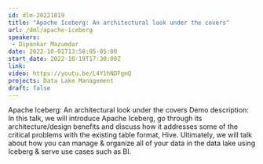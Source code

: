 ```yaml
---
id: dlm-20221019
title: "Apache Iceberg: An architectural look under the covers"
url: /dml/apache-iceberg
speakers:
 - Dipankar Mazumdar
date: 2022-10-01T13:58:05-05:00
start_date: 2022-10-19T17:30:00Z
link:  
video: https://youtu.be/L4Y1hNDFgmQ
projects: Data Lake Management
draft: false
---
```


Apache Iceberg: An architectural look under the covers
Demo description: In this talk, we will introduce Apache Iceberg, go through its architecture/design benefits and discuss how it addresses some of the critical problems with the existing table format, Hive. Ultimately, we will talk about how you can manage & organize all of your data in the data lake using Iceberg & serve use cases such as BI.

